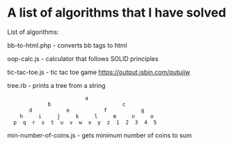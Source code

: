 A list of algorithms that I have solved
===

List of algorithms: 

bb-to-html.php - converts bb tags to html 

oop-calc.js - calculator that follows SOLID principles 

tic-tac-toe.js - tic tac toe game https://output.jsbin.com/qutujiw

tree.rb - prints a tree from a string
```
                         a
             b                       c                       
       d           e           f           g           
    h     i     j     k     l     m     n     o     
  p  q  r  s  t  u  v  w  x  y  z  1  2  3  4  5  
```

min-number-of-coins.js - gets minimum number of coins to sum
